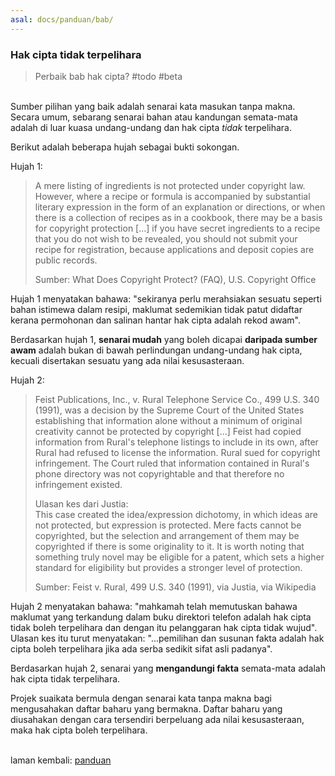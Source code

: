 ```yaml
---
asal: docs/panduan/bab/
---
```


### Hak cipta tidak terpelihara

> Perbaik bab hak cipta? #todo #beta

&nbsp;  
Sumber pilihan yang baik adalah senarai kata masukan tanpa
makna. Secara umum, sebarang senarai bahan atau kandungan
semata-mata adalah di luar kuasa undang-undang dan hak cipta
*tidak* terpelihara.

Berikut adalah beberapa hujah sebagai bukti sokongan.

Hujah 1:

> A mere listing of ingredients is not protected under
> copyright law. However, where a recipe or formula is
> accompanied by substantial literary expression in the form
> of an explanation or directions, or when there is a
> collection of recipes as in a cookbook, there may be a
> basis for copyright protection [...] if you have secret
> ingredients to a recipe that you do not wish to be
> revealed, you should not submit your recipe for
> registration, because applications and deposit copies are
> public records.
>
> Sumber: What Does Copyright Protect? (FAQ),
> U.S. Copyright Office

Hujah 1 menyatakan bahawa: "sekiranya perlu merahsiakan
sesuatu seperti bahan istimewa dalam resipi, maklumat
sedemikian tidak patut didaftar kerana permohonan dan
salinan hantar hak cipta adalah rekod awam".

Berdasarkan hujah 1, **senarai mudah** yang boleh dicapai
**daripada sumber awam** adalah bukan di bawah perlindungan
undang-undang hak cipta, kecuali disertakan sesuatu yang ada
nilai kesusasteraan.

Hujah 2:

> Feist Publications, Inc., v. Rural Telephone Service Co.,
> 499 U.S. 340 (1991), was a decision by the Supreme Court
> of the United States establishing that information alone
> without a minimum of original creativity cannot be
> protected by copyright [...] Feist had copied information
> from Rural's telephone listings to include in its own,
> after Rural had refused to license the information. Rural
> sued for copyright infringement. The Court ruled that
> information contained in Rural's phone directory was not
> copyrightable and that therefore no infringement existed.
>
> Ulasan kes dari Justia:  
> This case created the idea/expression dichotomy, in which
> ideas are not protected, but expression is protected. Mere
> facts cannot be copyrighted, but the selection and
> arrangement of them may be copyrighted if there is some
> originality to it. It is worth noting that something truly
> novel may be eligible for a patent, which sets a higher
> standard for eligibility but provides a stronger level of
> protection.
>
> Sumber: Feist v. Rural, 499 U.S. 340 (1991), via Justia,
> via Wikipedia

Hujah 2 menyatakan bahawa: "mahkamah telah memutuskan bahawa
maklumat yang terkandung dalam buku direktori telefon adalah
hak cipta tidak boleh terpelihara dan dengan itu pelanggaran
hak cipta tidak wujud". Ulasan kes itu turut menyatakan:
"...pemilihan dan susunan fakta adalah hak cipta boleh
terpelihara jika ada serba sedikit sifat asli padanya".

Berdasarkan hujah 2, senarai yang **mengandungi fakta**
semata-mata adalah hak cipta tidak terpelihara.

Projek suaikata bermula dengan senarai kata tanpa makna
bagi mengusahakan daftar baharu yang bermakna. Daftar baharu
yang diusahakan dengan cara tersendiri berpeluang ada
nilai kesusasteraan, maka hak cipta boleh terpelihara.

&nbsp;  
laman kembali: [panduan][0]

  [0]: ../index.md
